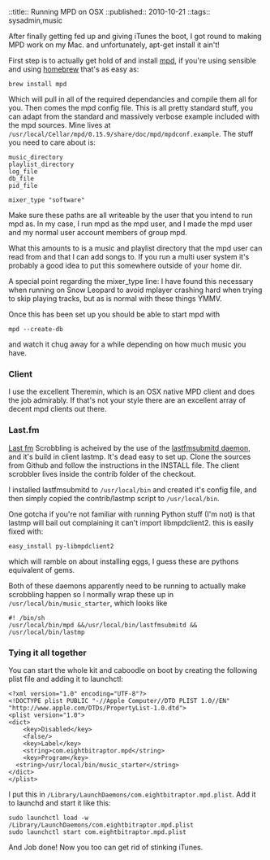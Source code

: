 ::title::       Running MPD on OSX
::published::   2010-10-21
::tags::        sysadmin,music

After finally getting fed up and giving iTunes the boot, I got round to making MPD work on my Mac. and unfortunately, apt-get install it ain't!

First step is to actually get hold of and install [mpd](http://mpd.wikia.com/wiki/Music_Player_Daemon_Wiki), if you're using sensible and using [homebrew](http://mxcl.github.com/homebrew/) that's as easy as:

    brew install mpd

Which will pull in all of the required dependancies and compile them all for you. Then comes the mpd config file. This is all pretty standard stuff, you can adapt from the standard and massively verbose example included with the mpd sources. Mine lives at `/usr/local/Cellar/mpd/0.15.9/share/doc/mpd/mpdconf.example`. The stuff you need to care about is:

    music_directory
    playlist_directory
    log_file
    db_file
    pid_file
    
    mixer_type "software"
  
Make sure these paths are all writeable by the user that you intend to run mpd as. In my case, I run mpd as the mpd user, and I made the mpd user and my normal user account members of group mpd.

What this amounts to is a music and playlist directory that the mpd user can read from and that I can add songs to. If you run a multi user system it's probably a good idea to put this somewhere outside of your home dir.

A special point regarding the mixer_type line: I have found this necessary when running on Snow Leopard to avoid mplayer crashing hard when trying to skip playing tracks, but as is normal with these things YMMV.

Once this has been set up you should be able to start mpd with 

    mpd --create-db

and watch it chug away for a while depending on how much music you have.

<h3>Client</h3>

I use the excellent Theremin, which is an OSX native MPD client and does the job admirably. If that's not your style there are an excellent array of decent mpd clients out there.

<h3>Last.fm</h3>

[Last fm](http://last.fm) Scrobbling is acheived by the use of the [lastfmsubmitd daemon](http://www.red-bean.com/decklin/lastfmsubmitd/), and it's build in client lastmp. It's dead easy to set up. Clone the sources from Github and follow the instructions in the INSTALL file. The client scrobbler lives inside the contrib folder of the checkout.

I installed lastfmsubmitd to `/usr/local/bin` and created it's config file, and then simply copied the contrib/lastmp script to `/usr/local/bin`.

One gotcha if you're not familiar with running Python stuff (I'm not) is that lastmp will bail out complaining it can't import libmpdclient2. this is easily fixed with:

    easy_install py-libmpdclient2

which will ramble on about installing eggs, I guess these are pythons equivalent of gems.

Both of these daemons apparently need to be running to actually make scrobbling happen so I normally wrap these up in `/usr/local/bin/music_starter`, which looks like

    #! /bin/sh
    /usr/local/bin/mpd &&/usr/local/bin/lastfmsubmitd && /usr/local/bin/lastmp

<h3>Tying it all together</h3>

You can start the whole kit and caboodle on boot by creating the following plist file and adding it to launchctl:

    <?xml version="1.0" encoding="UTF-8"?>
    <!DOCTYPE plist PUBLIC "-//Apple Computer//DTD PLIST 1.0//EN" "http://www.apple.com/DTDs/PropertyList-1.0.dtd">
    <plist version="1.0">
    <dict>
    	<key>Disabled</key>
    	<false/>
    	<key>Label</key>
    	<string>com.eightbitraptor.mpd</string>
    	<key>Program</key>
      <string>/usr/local/bin/music_starter</string>
    </dict>
    </plist>

I put this in `/Library/LaunchDaemons/com.eightbitraptor.mpd.plist`. Add it to launchd and start it like this:

    sudo launchctl load -w /Library/LaunchDaemons/com.eightbitraptor.mpd.plist
    sudo launchctl start com.eightbitraptor.mpd.plist

And Job done! Now you too can get rid of stinking iTunes.
